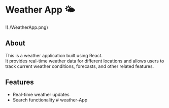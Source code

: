 # Weather App 🌤️

!(./WeatherApp.png)


## About
This is a weather application built using React.  
It provides real-time weather data for different locations and allows users to track current weather conditions, forecasts, and other related features.

## Features
- Real-time weather updates
- Search functionality
#   w e a t h e r - A p p  
 